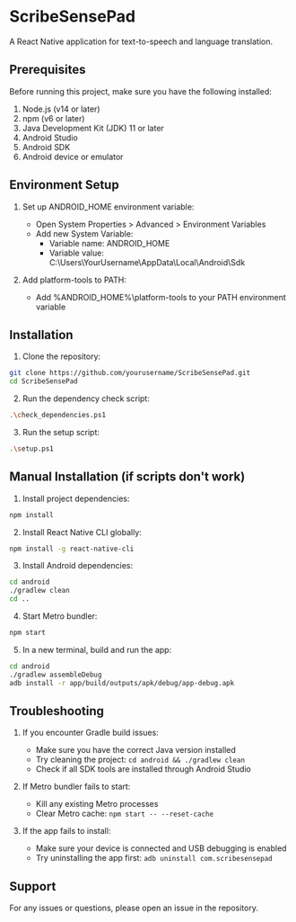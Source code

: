 # ScribeSensePad

A React Native application for text-to-speech and language translation.

## Prerequisites

Before running this project, make sure you have the following installed:

1. Node.js (v14 or later)
2. npm (v6 or later)
3. Java Development Kit (JDK) 11 or later
4. Android Studio
5. Android SDK
6. Android device or emulator

## Environment Setup

1. Set up ANDROID_HOME environment variable:
   - Open System Properties > Advanced > Environment Variables
   - Add new System Variable:
     - Variable name: ANDROID_HOME
     - Variable value: C:\Users\YourUsername\AppData\Local\Android\Sdk

2. Add platform-tools to PATH:
   - Add %ANDROID_HOME%\platform-tools to your PATH environment variable

## Installation

1. Clone the repository:
```bash
git clone https://github.com/yourusername/ScribeSensePad.git
cd ScribeSensePad
```

2. Run the dependency check script:
```bash
.\check_dependencies.ps1
```

3. Run the setup script:
```bash
.\setup.ps1
```

## Manual Installation (if scripts don't work)

1. Install project dependencies:
```bash
npm install
```

2. Install React Native CLI globally:
```bash
npm install -g react-native-cli
```

3. Install Android dependencies:
```bash
cd android
./gradlew clean
cd ..
```

4. Start Metro bundler:
```bash
npm start
```

5. In a new terminal, build and run the app:
```bash
cd android
./gradlew assembleDebug
adb install -r app/build/outputs/apk/debug/app-debug.apk
```

## Troubleshooting

1. If you encounter Gradle build issues:
   - Make sure you have the correct Java version installed
   - Try cleaning the project: `cd android && ./gradlew clean`
   - Check if all SDK tools are installed through Android Studio

2. If Metro bundler fails to start:
   - Kill any existing Metro processes
   - Clear Metro cache: `npm start -- --reset-cache`

3. If the app fails to install:
   - Make sure your device is connected and USB debugging is enabled
   - Try uninstalling the app first: `adb uninstall com.scribesensepad`

## Support

For any issues or questions, please open an issue in the repository.
